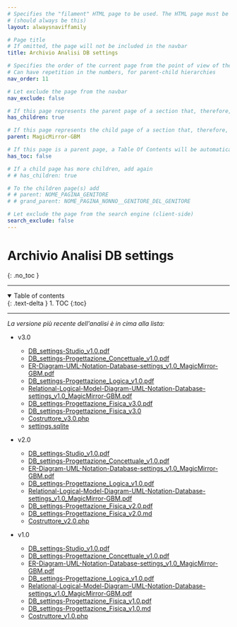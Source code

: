 ```yaml
---
# Specifies the "filament" HTML page to be used. The HTML page must be located in the "_layouts" folder.
# (should always be this)
layout: alwaysnaviffamily

# Page title
# If omitted, the page will not be included in the navbar
title: Archivio Analisi DB settings

# Specifies the order of the current page from the point of view of the navbar
# Can have repetition in the numbers, for parent-child hierarchies
nav_order: 11

# Let exclude the page from the navbar
nav_exclude: false

# If this page represents the parent page of a section that, therefore, has children, specify it in the following way
has_children: true

# If this page represents the child page of a section that, therefore, has ONE parent page, specify it in the following way
parent: MagicMirror-GBM

# If this page is a parent page, a Table Of Contents will be automatically generated containing all related child pages. Use the option below to disable this functionality.
has_toc: false

# If a child page has more children, add again
# # has_children: true

# To the children page(s) add
# # parent: NOME_PAGINA_GENITORE
# # grand_parent: NOME_PAGINA_NONNO__GENITORE_DEL_GENITORE

# Let exclude the page from the search engine (client-side)
search_exclude: false
---
```


# Archivio Analisi DB settings
{: .no_toc }

---

<!-- Table of contents -->
<details open markdown="block">
  <summary>
    Table of contents
  </summary>
  {: .text-delta }
1. TOC
{:toc}
</details>

---

_La versione più recente dell'analisi è in cima alla lista:_

- v3.0
  - <i class="fa-solid fa-file-pdf"></i> [DB_settings-Studio_v1.0.pdf](../../assets/ProgettazioneDatabase_settings/v1.0/DB_settings-Studio_v1.0.pdf)
  - <i class="fa-solid fa-file-pdf"></i> [DB_settings-Progettazione_Concettuale_v1.0.pdf](../../assets/ProgettazioneDatabase_settings/v1.0/DB_settings-Progettazione_Concettuale_v1.0.pdf)
  - <i class="fa-solid fa-file-pdf"></i> [ER-Diagram-UML-Notation-Database-settings\_v1.0\_MagicMirror-GBM.pdf](../../assets/ProgettazioneDatabase_settings/v1.0/ER-Diagram-UML-Notation-Database-settings_v1.0_MagicMirror-GBM.pdf)
  - <i class="fa-solid fa-file-pdf"></i> [DB_settings-Progettazione_Logica_v1.0.pdf](../../assets/ProgettazioneDatabase_settings/v1.0/DB_settings-Progettazione_Logica_v1.0.pdf)
  - <i class="fa-solid fa-file-pdf"></i> [Relational-Logical-Model-Diagram-UML-Notation-Database-settings\_v1.0\_MagicMirror-GBM.pdf](../../assets/ProgettazioneDatabase_settings/v1.0/Relational-Logical-Model-Diagram-UML-Notation-Database-settings_v1.0_MagicMirror-GBM.pdf)
  - <i class="fa-solid fa-file-pdf"></i> [DB_settings-Progettazione_Fisica_v3.0.pdf](../../assets/ProgettazioneDatabase_settings/v3.0/DB_settings-Progettazione_Fisica_v3.0.pdf)
  - <i class="fa-brands fa-markdown"></i> [DB_settings-Progettazione_Fisica_v3.0](v3.0/DB_settings-Progettazione_Fisica_v3.0)
  - <i class="fa-brands fa-php"></i> [Costruttore_v3.0.php](../../assets/ProgettazioneDatabase_settings/v3.0/php/Costruttore_v3.0.php)
  - <i class="fa-solid fa-database"></i> [settings.sqlite](https://api.onedrive.com/v1.0/shares/u!aHR0cHM6Ly8xZHJ2Lm1zL3UvcyFBbXN0V05uOEVrRXVoSnRFbV96Q19xck1saTZ0OEE_ZT1HUGRWQTY/root/content)

- v2.0
  - <i class="fa-solid fa-file-pdf"></i> [DB_settings-Studio_v1.0.pdf](../../assets/ProgettazioneDatabase_settings/v1.0/DB_settings-Studio_v1.0.pdf)
  - <i class="fa-solid fa-file-pdf"></i> [DB_settings-Progettazione_Concettuale_v1.0.pdf](../../assets/ProgettazioneDatabase_settings/v1.0/DB_settings-Progettazione_Concettuale_v1.0.pdf)
  - <i class="fa-solid fa-file-pdf"></i> [ER-Diagram-UML-Notation-Database-settings\_v1.0\_MagicMirror-GBM.pdf](../../assets/ProgettazioneDatabase_settings/v1.0/ER-Diagram-UML-Notation-Database-settings_v1.0_MagicMirror-GBM.pdf)
  - <i class="fa-solid fa-file-pdf"></i> [DB_settings-Progettazione_Logica_v1.0.pdf](../../assets/ProgettazioneDatabase_settings/v1.0/DB_settings-Progettazione_Logica_v1.0.pdf)
  - <i class="fa-solid fa-file-pdf"></i> [Relational-Logical-Model-Diagram-UML-Notation-Database-settings\_v1.0\_MagicMirror-GBM.pdf](../../assets/ProgettazioneDatabase_settings/v1.0/Relational-Logical-Model-Diagram-UML-Notation-Database-settings_v1.0_MagicMirror-GBM.pdf)
  - <i class="fa-solid fa-file-pdf"></i> [DB_settings-Progettazione_Fisica_v2.0.pdf](../../assets/ProgettazioneDatabase_settings/v2.0/DB_settings-Progettazione_Fisica_v2.0.pdf)
  - <i class="fa-brands fa-markdown"></i> [DB_settings-Progettazione_Fisica_v2.0.md](v2.0/DB_settings-Progettazione_Fisica_v2.0)
  - <i class="fa-brands fa-php"></i> [Costruttore_v2.0.php](../../assets/ProgettazioneDatabase_settings/v2.0/php/Costruttore_v2.0.php)

- v1.0
  - <i class="fa-solid fa-file-pdf"></i> [DB_settings-Studio_v1.0.pdf](../../assets/ProgettazioneDatabase_settings/v1.0/DB_settings-Studio_v1.0.pdf)
  - <i class="fa-solid fa-file-pdf"></i> [DB_settings-Progettazione_Concettuale_v1.0.pdf](../../assets/ProgettazioneDatabase_settings/v1.0/DB_settings-Progettazione_Concettuale_v1.0.pdf)
  - <i class="fa-solid fa-file-pdf"></i> [ER-Diagram-UML-Notation-Database-settings\_v1.0\_MagicMirror-GBM.pdf](../../assets/ProgettazioneDatabase_settings/v1.0/ER-Diagram-UML-Notation-Database-settings_v1.0_MagicMirror-GBM.pdf)
  - <i class="fa-solid fa-file-pdf"></i> [DB_settings-Progettazione_Logica_v1.0.pdf](../../assets/ProgettazioneDatabase_settings/v1.0/DB_settings-Progettazione_Logica_v1.0.pdf)
  - <i class="fa-solid fa-file-pdf"></i> [Relational-Logical-Model-Diagram-UML-Notation-Database-settings\_v1.0\_MagicMirror-GBM.pdf](../../assets/ProgettazioneDatabase_settings/v1.0/Relational-Logical-Model-Diagram-UML-Notation-Database-settings_v1.0_MagicMirror-GBM.pdf)
  - <i class="fa-solid fa-file-pdf"></i> [DB_settings-Progettazione_Fisica_v1.0.pdf](../../assets/ProgettazioneDatabase_settings/v1.0/DB_settings-Progettazione_Fisica_v1.0.pdf)
  - <i class="fa-brands fa-markdown"></i> [DB_settings-Progettazione_Fisica_v1.0.md](v1.0/DB_settings-Progettazione_Fisica_v1.0)
  - <i class="fa-brands fa-php"></i> [Costruttore_v1.0.php](../../assets/ProgettazioneDatabase_settings/v1.0/php/Costruttore_v1.0.php)
